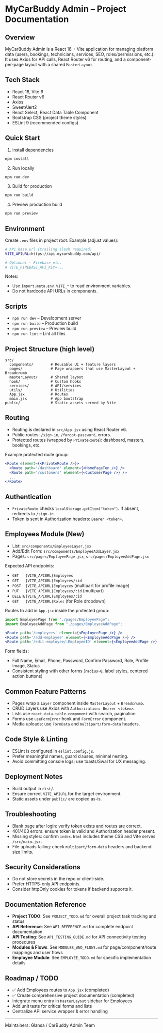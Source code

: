 # MyCarBuddy Admin – Project Documentation

## Overview
MyCarBuddy Admin is a React 18 + Vite application for managing platform data (users, bookings, technicians, services, SEO, roles/permissions, etc.). It uses Axios for API calls, React Router v6 for routing, and a component-per-page layout with a shared `MasterLayout`.

## Tech Stack
- React 18, Vite 6
- React Router v6
- Axios
- SweetAlert2
- React Select, React Data Table Component
- Bootstrap CSS (project theme styles)
- ESLint 9 (recommended configs)

## Quick Start
1. Install dependencies
```bash
npm install
```
2. Run locally
```bash
npm run dev
```
3. Build for production
```bash
npm run build
```
4. Preview production build
```bash
npm run preview
```

## Environment
Create `.env` files in project root. Example (adjust values):
```bash
# API base url (trailing slash required)
VITE_APIURL=https://api.mycarsbuddy.com/api/

# Optional – Firebase etc.
# VITE_FIREBASE_API_KEY=...
```
Notes:
- Use `import.meta.env.VITE_*` to read environment variables.
- Do not hardcode API URLs in components.

## Scripts
- `npm run dev` – Development server
- `npm run build` – Production build
- `npm run preview` – Preview build
- `npm run lint` – Lint all files

## Project Structure (high level)
```
src/
  components/        # Reusable UI + feature layers
  pages/             # Page wrappers that use MasterLayout + Breadcrumb
  masterLayout/      # Shared layout
  hook/              # Custom hooks
  services/          # API/services
  utils/             # Utilities
  App.jsx            # Routes
  main.jsx           # App bootstrap
public/              # Static assets served by Vite
```

## Routing
- Routing is declared in `src/App.jsx` using React Router v6.
- Public routes: `/sign-in`, `/forgot-password`, errors.
- Protected routes (wrapped by `PrivateRoute`): dashboard, masters, bookings, etc.

Example protected route group:
```jsx
<Route element={<PrivateRoute />}>
  <Route path='/dashboard' element={<HomePageTen />} />
  <Route path='/customers' element={<CustomerPage />} />
  ...
</Route>
```

## Authentication
- `PrivateRoute` checks `localStorage.getItem("token")`. If absent, redirects to `/sign-in`.
- Token is sent in Authorization headers: `Bearer <token>`.

## Employees Module (New)
- List: `src/components/EmployeeLayer.jsx`
- Add/Edit Form: `src/components/EmployeeAddLayer.jsx`
- Pages: `src/pages/EmployeePage.jsx`, `src/pages/EmployeeAddPage.jsx`

Expected API endpoints:
- `GET   {VITE_APIURL}Employees`
- `GET   {VITE_APIURL}Employees/:id`
- `POST  {VITE_APIURL}Employees` (multipart for profile image)
- `PUT   {VITE_APIURL}Employees/:id` (multipart)
- `DELETE{VITE_APIURL}Employees/:id`
- `GET   {VITE_APIURL}Roles` (for Role dropdown)

Routes to add in `App.jsx` inside the protected group:
```jsx
import EmployeePage from "./pages/EmployeePage";
import EmployeeAddPage from "./pages/EmployeeAddPage";

<Route path='/employees' element={<EmployeePage />} />
<Route path='/add-employee' element={<EmployeeAddPage />} />
<Route path='/edit-employee/:EmployeeID' element={<EmployeeAddPage />} />
```

Form fields:
- Full Name, Email, Phone, Password, Confirm Password, Role, Profile Image, Status
- Consistent styling with other forms (`radius-8`, label styles, centered action buttons)

## Common Feature Patterns
- Pages wrap a `Layer` component inside `MasterLayout` + `Breadcrumb`.
- CRUD Layers use Axios with `Authorization: Bearer <token>`.
- Lists use `react-data-table-component` with search, pagination.
- Forms use `useFormError` hook and `FormError` component.
- Media uploads: use `FormData` and `multipart/form-data` headers.

## Code Style & Linting
- ESLint is configured in `eslint.config.js`.
- Prefer meaningful names, guard clauses, minimal nesting.
- Avoid committing console logs; use toasts/Swal for UX messaging.

## Deployment Notes
- Build output in `dist/`.
- Ensure correct `VITE_APIURL` for the target environment.
- Static assets under `public/` are copied as-is.

## Troubleshooting
- Blank page after login: verify token exists and routes are correct.
- 401/403 errors: ensure token is valid and Authorization header present.
- Missing styles: confirm `index.html` includes theme CSS and Vite serves `/src/main.jsx`.
- File uploads failing: check `multipart/form-data` headers and backend size limits.

## Security Considerations
- Do not store secrets in the repo or client-side.
- Prefer HTTPS-only API endpoints.
- Consider httpOnly cookies for tokens if backend supports it.

## Documentation Reference
- **Project TODO**: See `PROJECT_TODO.md` for overall project task tracking and status
- **API Reference**: See `API_REFERENCE.md` for complete endpoint documentation
- **API Testing**: See `API_TESTING_GUIDE.md` for API connectivity testing procedures
- **Modules & Flows**: See `MODULES_AND_FLOWS.md` for page/component/route mappings and user flows
- **Employee Module**: See `EMPLOYEE_TODO.md` for specific implementation details

## Roadmap / TODO
- ✅ Add Employees routes to `App.jsx` (completed)
- ✅ Create comprehensive project documentation (completed)
- Integrate menu entry in `MasterLayout` sidebar for Employees
- Add unit tests for critical forms and lists
- Centralize API service wrapper & error handling

---
Maintainers: Glansa / CarBuddy Admin Team
